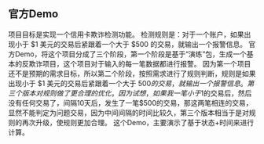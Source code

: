 ## 官方Demo
项目目标是实现一个信用卡欺诈检测功能。
检测规则是：对于一个账户，如果出现小于 $1 美元的交易后紧跟着一个大于 $500 的交易，就输出一个报警信息。
官方Demo，将这个项目分成了三个阶段，第一个阶段是基于“演练”包，生成一个基本的反欺诈项目，这个项目对于输入的每一笔数据都进行报警。
因为第一个项目还不是预期的需求目标，所以第二个阶段，按照需求进行了规则判断，规则是如果出现小于 $1 美元的交易后紧跟着一个大于 $500 的交易，就输出一个报警信息。
第三个版本对规则做了更合理的优化，因为试想，如果我一笔小于$1的交易后，然后没有任何交易了，间隔10天后，发生了一笔$500的交易，那这两笔相连的交易，显然不能判定为问题交易，因为中间间隔的时间比较久，第三个版本相当于是对规则的再次升级，使规则更加合理。
这个Demo，主要演示了基于状态+时间来进行计算。